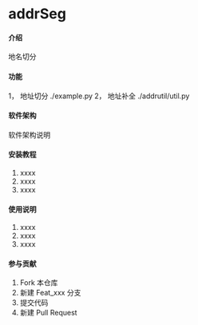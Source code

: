 # addrSeg

#### 介绍
地名切分

#### 功能
1， 地址切分 ./example.py
2， 地址补全 ./addrutil/util.py

#### 软件架构
软件架构说明


#### 安装教程

1.  xxxx
2.  xxxx
3.  xxxx

#### 使用说明

1.  xxxx
2.  xxxx
3.  xxxx

#### 参与贡献

1.  Fork 本仓库
2.  新建 Feat_xxx 分支
3.  提交代码
4.  新建 Pull Request



